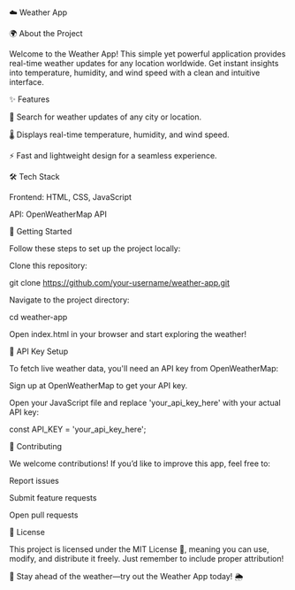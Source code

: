 ☁️ Weather App

🌍 About the Project

Welcome to the Weather App! This simple yet powerful application provides real-time weather updates for any location worldwide. Get instant insights into temperature, humidity, and wind speed with a clean and intuitive interface.

✨ Features

📍 Search for weather updates of any city or location.

🌡️ Displays real-time temperature, humidity, and wind speed.

⚡ Fast and lightweight design for a seamless experience.

🛠️ Tech Stack

Frontend: HTML, CSS, JavaScript

API: OpenWeatherMap API

🚀 Getting Started

Follow these steps to set up the project locally:

Clone this repository:

git clone https://github.com/your-username/weather-app.git

Navigate to the project directory:

cd weather-app

Open index.html in your browser and start exploring the weather!

🔑 API Key Setup

To fetch live weather data, you'll need an API key from OpenWeatherMap:

Sign up at OpenWeatherMap to get your API key.

Open your JavaScript file and replace 'your_api_key_here' with your actual API key:

const API_KEY = 'your_api_key_here';

🤝 Contributing

We welcome contributions! If you’d like to improve this app, feel free to:

Report issues

Submit feature requests

Open pull requests

📜 License

This project is licensed under the MIT License 📄, meaning you can use, modify, and distribute it freely. Just remember to include proper attribution!

🌟 Stay ahead of the weather—try out the Weather App today! 🌦️
